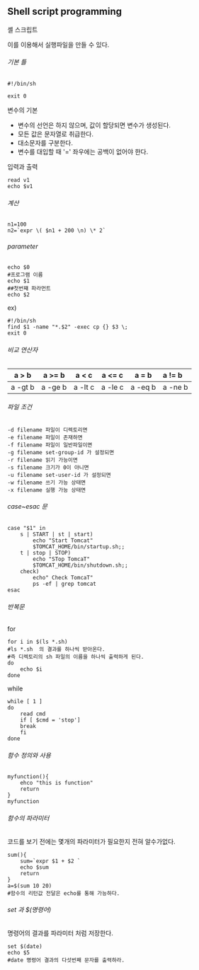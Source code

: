 ## Shell script programming

셸 스크립트

이를 이용해서 실행파일을 만들 수 있다.

###### 기본 틀

```shell
#!/bin/sh

exit 0
```

변수의 기본

- 변수의 선언은 하지 않으며, 값이 할당되면 변수가 생성된다.
- 모든 값은 문자열로 취급한다.
- 대소문자를 구분한다.
- 변수를 대입할 때 '=' 좌우에는 공백이 없어야 한다.

입력과 출력

```shell
read v1
echo $v1
```

###### 계산

```shell
n1=100
n2=`expr \( $n1 + 200 \n) \* 2`
```

###### parameter

```shell
echo $0
#프로그램 이름
echo $1
##첫번쨰 파라먼트
echo $2
```

ex) 

```shell
#!/bin/sh
find $1 -name "*.$2" -exec cp {} $3 \;
exit 0
```

###### 비교 연산자

| a > b   | a >= b  | a < c   | a <= c  | a = b   | a != b  |
| ------- | ------- | ------- | ------- | ------- | :------ |
| a -gt b | a -ge b | a -lt c | a -le c | a -eq b | a -ne b |

###### 파일 조건

```shell
-d filename	파일이 디렉토리면
-e filename	파일이 존재하면
-f filename	파일이 일반파일이면
-g filename set-group-id 가 설정되면
-r filename 읽기 가능이면
-s filename 크기가 0이 아니면
-u filename set-user-id 가 설정되면
-w filename 쓰기 가능 상태면
-x filename 실행 가능 상태면
```

###### case~esac 문

```shell
case "$1" in
	s | START | st | start)
    	echo "Start Tomcat"
    	$TOMCAT_HOME/bin/startup.sh;;
    t | stop | STOP)
        echo "STop TomcaT"
        $TOMCAT_HOME/bin/shutdown.sh;;
 	check)
        echo" Check TomcaT"
    	ps -ef | grep tomcat
esac

```

###### 반복문

 for

```shell
for i in $(ls *.sh)
#ls *.sh  의 결과를 하나씩 받아온다.
#즉 디렉토리의 sh 파일의 이름을 하나씩 출력하게 된다.
do
	echo $i
done

```

while

```shell
while [ 1 ]
do
	read cmd
	if [ $cmd = 'stop']
	break
	fi
done
```

###### 함수 정의와 사용

```shell
myfunction(){
	ehco "this is function"
	return
}
myfunction
```

###### 함수의 파라미터

코드를 보기 전에는 몇개의 파라미터가 필요한지 전혀 알수가없다.

```shell
sum(){
	sum=`expr $1 + $2 `
	echo $sum
	return
}
a=$(sum 10 20)
#함수의 리턴값 전달은 echo를 통해 가능하다.

```

###### set 과 $(명령어)

명령어의 결과를 파라미터 처럼 저장한다.

```shell
set $(date)
echo $5
#date 명령어 결과의 다섯번째 문자를 출력하라.
```


